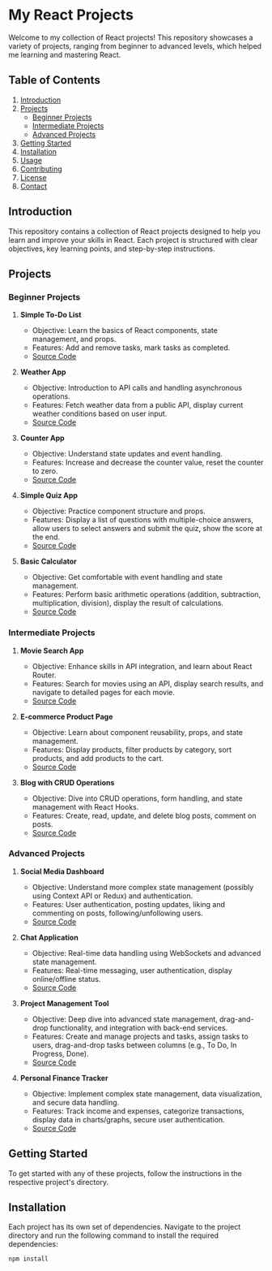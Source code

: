 # My React Projects

Welcome to my collection of React projects! This repository showcases a variety of projects, ranging from beginner to advanced levels, which helped me learning and mastering React.

## Table of Contents

1. [Introduction](#introduction)
2. [Projects](#projects)
   - [Beginner Projects](#beginner-projects)
   - [Intermediate Projects](#intermediate-projects)
   - [Advanced Projects](#advanced-projects)
3. [Getting Started](#getting-started)
4. [Installation](#installation)
5. [Usage](#usage)
6. [Contributing](#contributing)
7. [License](#license)
8. [Contact](#contact)

## Introduction

This repository contains a collection of React projects designed to help you learn and improve your skills in React. Each project is structured with clear objectives, key learning points, and step-by-step instructions.

## Projects

### Beginner Projects

1. **Simple To-Do List**

   - Objective: Learn the basics of React components, state management, and props.
   - Features: Add and remove tasks, mark tasks as completed.
   - [Source Code](https://github.com/ShashikantBharti/my_react_projects/tree/main/To-Do-List)

2. **Weather App**

   - Objective: Introduction to API calls and handling asynchronous operations.
   - Features: Fetch weather data from a public API, display current weather conditions based on user input.
   - [Source Code](link-to-source-code)

3. **Counter App**

   - Objective: Understand state updates and event handling.
   - Features: Increase and decrease the counter value, reset the counter to zero.
   - [Source Code](link-to-source-code)

4. **Simple Quiz App**

   - Objective: Practice component structure and props.
   - Features: Display a list of questions with multiple-choice answers, allow users to select answers and submit the quiz, show the score at the end.
   - [Source Code](link-to-source-code)

5. **Basic Calculator**
   - Objective: Get comfortable with event handling and state management.
   - Features: Perform basic arithmetic operations (addition, subtraction, multiplication, division), display the result of calculations.
   - [Source Code](link-to-source-code)

### Intermediate Projects

1. **Movie Search App**

   - Objective: Enhance skills in API integration, and learn about React Router.
   - Features: Search for movies using an API, display search results, and navigate to detailed pages for each movie.
   - [Source Code](link-to-source-code)

2. **E-commerce Product Page**

   - Objective: Learn about component reusability, props, and state management.
   - Features: Display products, filter products by category, sort products, and add products to the cart.
   - [Source Code](link-to-source-code)

3. **Blog with CRUD Operations**
   - Objective: Dive into CRUD operations, form handling, and state management with React Hooks.
   - Features: Create, read, update, and delete blog posts, comment on posts.
   - [Source Code](link-to-source-code)

### Advanced Projects

1. **Social Media Dashboard**

   - Objective: Understand more complex state management (possibly using Context API or Redux) and authentication.
   - Features: User authentication, posting updates, liking and commenting on posts, following/unfollowing users.
   - [Source Code](link-to-source-code)

2. **Chat Application**

   - Objective: Real-time data handling using WebSockets and advanced state management.
   - Features: Real-time messaging, user authentication, display online/offline status.
   - [Source Code](link-to-source-code)

3. **Project Management Tool**

   - Objective: Deep dive into advanced state management, drag-and-drop functionality, and integration with back-end services.
   - Features: Create and manage projects and tasks, assign tasks to users, drag-and-drop tasks between columns (e.g., To Do, In Progress, Done).
   - [Source Code](link-to-source-code)

4. **Personal Finance Tracker**
   - Objective: Implement complex state management, data visualization, and secure data handling.
   - Features: Track income and expenses, categorize transactions, display data in charts/graphs, secure user authentication.
   - [Source Code](link-to-source-code)

## Getting Started

To get started with any of these projects, follow the instructions in the respective project's directory.

## Installation

Each project has its own set of dependencies. Navigate to the project directory and run the following command to install the required dependencies:

```bash
npm install
```
